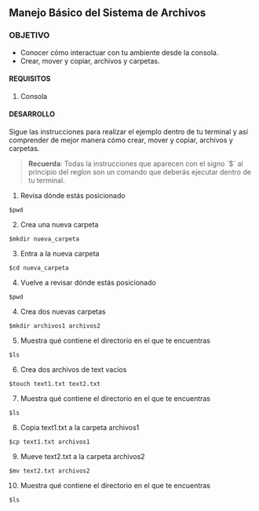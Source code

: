 ## Manejo Básico del Sistema de Archivos

### OBJETIVO 
 - Conocer cómo interactuar con tu ambiente desde la consola.
 - Crear, mover y copiar, archivos y carpetas.

#### REQUISITOS 
1. Consola

#### DESARROLLO 
 
Sigue las instrucciones para realizar el ejemplo dentro de tu terminal y así comprender de mejor manera cómo crear, mover y copiar, archivos y carpetas.

> **Recuerda**: Todas la instrucciones que aparecen con el signo ´$´ al principio del reglon son un comando que deberás ejecutar dentro de tu terminal.  

1. Revisa dónde estás posicionado
```
$pwd
```
2. Crea una nueva carpeta
````
$mkdir nueva_carpeta
````
3. Entra a la nueva carpeta
````
$cd nueva_carpeta
````
4. Vuelve a revisar dónde estás posicionado
```
$pwd
```
4. Crea dos nuevas carpetas
```
$mkdir archivos1 archivos2
```
5. Muestra qué contiene el directorio en el que te encuentras
```
$ls
```
6. Crea dos archivos de text vacíos
```
$touch text1.txt text2.txt
```
7. Muestra qué contiene el directorio en el que te encuentras
```
$ls
```
8. Copia text1.txt a la carpeta archivos1
```
$cp text1.txt archivos1
````
9. Mueve text2.txt a la carpeta archivos2
```
$mv text2.txt archivos2
```
10. Muestra qué contiene el directorio en el que te encuentras
```
$ls
```
